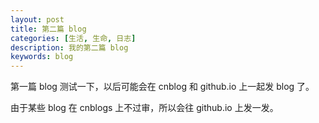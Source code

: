 ```yaml
---
layout: post
title: 第二篇 blog
categories: [生活, 生命, 日志]
description: 我的第二篇 blog
keywords: blog
---
```


第一篇 blog 测试一下，以后可能会在 cnblog 和 github.io 上一起发 blog 了。

由于某些 blog 在 cnblogs 上不过审，所以会往 github.io 上发一发。